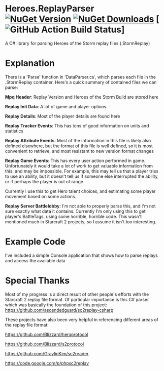 # Heroes.ReplayParser [![NuGet Version](https://img.shields.io/nuget/v/Heroes.ReplayParser.svg)](https://www.nuget.org/packages/Heroes.ReplayParser/) [![NuGet Downloads](https://img.shields.io/nuget/dt/Heroes.ReplayParser.svg)](https://www.nuget.org/packages/Heroes.ReplayParser/) [![GitHub Action Build Status](https://github.com/barrett777/Heroes.ReplayParser/workflows/Build/badge.svg)]
A C# library for parsing Heroes of the Storm replay files (.StormReplay)

Explanation
================

There is a 'Parse' function in 'DataParser.cs', which parses each file in the .StormReplay container.  Here's a quick summary of contained files we can parse:

**Mpq Header**: Replay Version and Heroes of the Storm Build are stored here

**Replay Init Data**: A lot of game and player options

**Replay Details**: Most of the player details are found here

**Replay Tracker Events**: This has tons of good information on units and statistics

**Replay Attribute Events**: Most of the information in this file is likely also defined elsewhere, but the format of this file is well defined, so it is most convenient to retrieve, and most resistant to new version format changes

**Replay Game Events**: This has every user action performed in game.  Unfortunately it would take a lot of work to get valuable information from this, and may be impossible.  For example, this may tell us that a player tries to use an ability, but it doesn't tell us if someone else interrupted the ability, or if perhaps the player is out of range.

Currently I use this to get Hero talent choices, and estimating some player movement based on some actions.

**Replay Server Battlelobby**: I'm not able to properly parse this, and I'm not sure exactly what data it contains.  Currently I'm only using this to get player's BattleTags, using some horrible, horrible code.  This wasn't mentioned much in Starcraft 2 projects, so I assume it isn't too interesting.

Example Code
================

I've included a simple Console application that shows how to parse replays and access the available data

Special Thanks
================

Most of my progress is a direct result of other people's efforts with the Starcraft 2 replay file format.  Of particular importance is this C# parser which was basically the foundation of this project: https://github.com/ascendedguard/sc2replay-csharp

These projects have also been very helpful in referencing different areas of the replay file format:

https://github.com/Blizzard/heroprotocol

https://github.com/Blizzard/s2protocol

https://github.com/GraylinKim/sc2reader

https://code.google.com/p/phpsc2replay